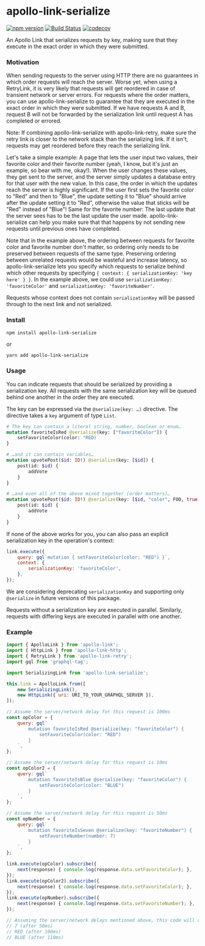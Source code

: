 # apollo-link-serialize

[![npm version](https://badge.fury.io/js/apollo-link-serialize.svg)](https://badge.fury.io/js/apollo-link-serialize)
[![Build Status](https://travis-ci.org/helfer/apollo-link-serialize.svg?branch=master)](https://travis-ci.org/helfer/apollo-link-serialize)
[![codecov](https://codecov.io/gh/helfer/apollo-link-serialize/branch/master/graph/badge.svg)](https://codecov.io/gh/helfer/apollo-link-serialize)

An Apollo Link that serializes requests by key, making sure that they execute in the exact order in which they were submitted.

### Motivation

When sending requests to the server using HTTP there are no guarantees in which order requests will reach the server. Worse yet, when using a RetryLink, it is very likely that requests will get reordered in case of transient network or server errors. For requests where the order matters, you can use apollo-link-serialize to guarantee that they are executed in the exact order in which they were submitted. If we have requests A and B, request B will not be forwarded by the serialization link until request A has completed or errored.

Note: If combining apollo-link-serialize with apollo-link-retry, make sure the retry link is closer to the network stack than the serializing link. If it isn't, requests may get reordered before they reach the serializing link.

Let's take a simple example: A page that lets the user input two values, their favorite color and their favorite number (yeah, I know, but it's just an example, so bear with me, okay!). When the user changes these values, they get sent to the server, and the server simply updates a database entry for that user with the new value. In this case, the order in which the updates reach the server is highly significant. If the user first sets the favorite color to "Red" and then to "Blue", the update setting it to "Blue" should arrive after the update setting it to "Red", otherwise the value that sticks will be "Red" instead of "Blue"! Same for the favorite number: The last update that the server sees has to be the last update the user made. apollo-link-serialize can help you make sure that that happens by not sending new requests until previous ones have completed.

Note that in the example above, the ordering between requests for favorite color and favorite number don't matter, so ordering only needs to be preserved between requests of the same type. Preserving ordering between unrelated requests would be wasteful and increase latency, so apollo-link-serialize lets you specify which requests to serialize behind which other requests by specifying `{ context: { serializationKey: 'key here' } }`. In the example above, we could use `serializationKey: 'favoriteColor'` and `serializationKey: 'favoriteNumber'`.

Requests whose context does not contain `serializationKey` will be passed through to the next link and not serialized.

### Install

```sh
npm install apollo-link-serialize
```

or

```
yarn add apollo-link-serialize
```

### Usage

You can indicate requests that should be serialized by providing a serialization key.  All requests with the same serialization key will be queued behind one another in the order they are executed.

The key can be expressed via the `@serialize(key: …)` directive. The directive takes a `key` argument of type `List`.

```graphql
# The key can contain a literal string, number, boolean or enum…
mutation favoriteIsRed @serialize(key: ["favoriteColor"]) {
    setFavoriteColor(color: "RED)
}
```

```graphql
# …and it can contain variables…
mutation upvotePost($id: ID!) @serialize(key: [$id]) {
    post(id: $id) {
        addVote
    }
}
```

```graphql
# …and even all of the above mixed together (order matters)…
mutation upvotePost($id: ID!) @serialize(key: [$id, "color", FOO, true, 17, 5.1]) {
    post(id: $id) {
        addVote
    }
}
```

If none of the above works for you, you can also pass an explicit serialization key in the operation's context:

```js
link.execute({
    query: gql`mutation { setFavoriteColor(color: "RED") }`,
    context: {
        serializationKey: 'favoriteColor',
    },
});
```

We are considering deprecating `serializationKey` and supporting only `@serialize` in future versions of this package. 


Requests without a serialization key are executed in parallel.  Similarly, requests with differing keys are executed in parallel with one another.

### Example

```js
import { ApolloLink } from 'apollo-link';
import { HttpLink } from 'apollo-link-http';
import { RetryLink } from 'apollo-link-retry';
import gql from 'graphql-tag';

import SerializingLink from 'apollo-link-serialize';

this.link = ApolloLink.from([
    new SerializingLink(),
    new HttpLink({ uri: URI_TO_YOUR_GRAPHQL_SERVER }),
]);

// Assume the server/network delay for this request is 100ms
const opColor = {
    query: gql`
        mutation favoriteIsRed @serialize(key: "favoriteColor") {
            setFavoriteColor(color: "RED")
        }
    `,
};

// Assume the server/network delay for this request is 10ms
const opColor2 = {
    query: gql`
        mutation favoriteIsBlue @serialize(key: "favoriteColor") {
            setFavoriteColor(color: "BLUE")
        }
    `,
};

// Assume the server/network delay for this request is 50ms
const opNumber = {
    query: gql`
        mutation favoriteIsSeven @serialize(key: "favoriteNumber") {
            setFavoriteNumber(number: 7)
        }
    `,
};

link.execute(opColor).subscribe({
    next(response) { console.log(response.data.setFavoriteColor); },
});
link.execute(opColor2).subscribe({
    next(response) { console.log(response.data.setFavoriteColor); },
});
link.execute(opNumber).subscribe({
    next(response) { console.log(response.data.setFavoriteNumber); },
});

// Assuming the server/network delays mentioned above, this code will output:
// 7 (after 50ms)
// RED (after 100ms)
// BLUE (after 110ms)
```
